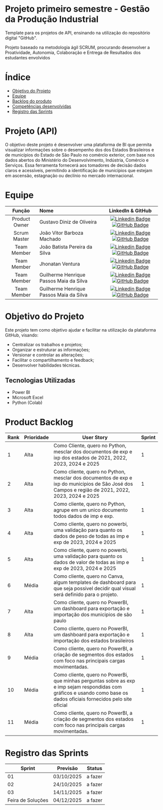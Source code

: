 # Projeto primeiro semestre - Gestão da Produção Industrial 

Template para os projetos de API, ensinando na utilização do repositório digital "GitHub". 

Projeto baseado na metodologia ágil SCRUM, procurando desenvolver a Proatividade, Autonomia, Colaboração e Entrega de Resultados dos estudantes envolvidos

# Índice
* [Objetivo do Projeto](#objetivo-do-projeto)
* [Equipe](#Equipe)
* [Backlog do produto](#Product-Backlog)
* [Competências desenvolvidas](#competências-desenvolvidas)
* [Registro das Sprints](#Registro-das-Sprints)


# Projeto (API) 
O objetivo deste projeto é desenvolver uma plataforma de BI que permita visualizar informações sobre o desempenho dos dos Estados Brasileiros e de municípios do Estado de São Paulo no comércio exterior, com base nos dados abertos do Ministério do Desenvolvimento, Indústria, Comércio e Serviços. Essa ferramenta fornecerá aos tomadores de decisão dados claros e acessíveis, permitindo a identificação de municípios que estejam em ascensão, estagnação ou declínio no mercado internacional. 

# Equipe
|    Função     | Nome                                  |                                                                                                                                                      LinkedIn & GitHub                                                                                                                                                      |
| :-----------: | :------------------------------------ | :-------------------------------------------------------------------------------------------------------------------------------------------------------------------------------------------------------------------------------------------------------------------------------------------------------------------------: |
| Product Owner |   Gustavo Diniz de Oliveira   |     [![Linkedin Badge](https://img.shields.io/badge/Linkedin-blue?style=flat-square&logo=Linkedin&logoColor=white)](https://www.linkedin.com/in/gustavo-diniz-de-oliveira-172554260?) [![GitHub Badge](https://img.shields.io/badge/GitHub-111217?style=flat-square&logo=github&logoColor=white)](https://github.com/XZ717)              |
| Scrum Master  | João Vitor Barboza Machado  |      [![Linkedin Badge](https://img.shields.io/badge/Linkedin-blue?style=flat-square&logo=Linkedin&logoColor=white)](https://www.linkedin.com/in/jo%C3%A3o-ricardo-rodrigues-ara%C3%BAjo-705560149?utm_source=share&utm_campaign=share_via&utm_content=profile&utm_medium=android_app) [![GitHub Badge](https://img.shields.io/badge/GitHub-111217?style=flat-square&logo=github&logoColor=white)](https://github.com/trabalhofatec2025)     |
| Team Member   | João Batista Pereira da Silva  |         [![Linkedin Badge](https://img.shields.io/badge/Linkedin-blue?style=flat-square&logo=Linkedin&logoColor=white)](https://www.linkedin.com/in/jo%C3%A3o-pereira-da-silva-990ba6248?utm_source=share&utm_campaign=share_via&utm_content=profile&utm_medium=ios_app) [![GitHub Badge](https://img.shields.io/badge/GitHub-111217?style=flat-square&logo=github&logoColor=white)](https://github.com/JaoPereira292)        |
|  Team Member  | Jhonatan Ventura  |         [![Linkedin Badge](https://img.shields.io/badge/Linkedin-blue?style=flat-square&logo=Linkedin&logoColor=white)](https://www.linkedin.com/in/jhonatan-ventura-867433379?) [![GitHub Badge](https://img.shields.io/badge/GitHub-111217?style=flat-square&logo=github&logoColor=white)](https://github.com/Jhonatanventura1709)        |
|  Team Member  | Guilherme Henrique Passos Maia da Silva   |   [![Linkedin Badge](https://img.shields.io/badge/Linkedin-blue?style=flat-square&logo=Linkedin&logoColor=white)](https://www.linkedin.com/in/guilherme-henrique-silva-a19b87208?) [![GitHub Badge](https://img.shields.io/badge/GitHub-111217?style=flat-square&logo=github&logoColor=white)](https://github.com/Guipass0s)   |
|  Team Member  | Guilherme Henrique Passos Maia da Silva   |   [![Linkedin Badge](https://img.shields.io/badge/Linkedin-blue?style=flat-square&logo=Linkedin&logoColor=white)](https://www.linkedin.com/in/guilherme-henrique-silva-a19b87208?) [![GitHub Badge](https://img.shields.io/badge/GitHub-111217?style=flat-square&logo=github&logoColor=white)](https://github.com/Guipass0s)   |
  


# Objetivo do Projeto
Este projeto tem como objetivo ajudar e facilitar na utilização da plataforma GitHub, visando:
* Centralizar os trabalhos e projetos;
* Organizar e estruturar as informações;
* Versionar e controlar as alterações;
* Facilitar o compartilhamento e feedback;
* Desenvolver habilidades técnicas.


## Tecnologias Utilizadas

* Power BI
* Microsoft Excel
* Python (Colab)



# Product Backlog

| Rank | Prioridade | User Story                                                                                                                                              | Sprint |
|------|------------|---------------------------------------------------------------------------------------------------------------------------------------------------------|--------|
| 1    | Alta       | Como Cliente, quero no Python, mesclar dos documentos de exp e ixp dos estados de 2021, 2022, 2023, 2024 e 2025                                                    | 1      |
| 2    | Alta       | Como cliente, quero no Python, mesclar dos documentos de exp e ixp do municipios de São José dos Campos e região de 2021, 2022, 2023, 2024 e 2025                                    | 1      |
| 3    | Alta       | Como cliente, quero no Python, agrupe em um unico documento todos dados de imp e exp.                                                                  | 1      |
| 4    | Alta       | Como cliente, quero no powerbi, uma validação para quanto os dados de peso de todas as imp e exp de 2023, 2024 e 2025                                  | 1      |
| 5    | Alta       | Como cliente, quero no powerbi, uma validação para quanto os dados de valor de todas as imp e exp de 2023, 2024 e 2025                                 | 1      |
| 6    | Média      | Como cliente, quero no Canva, algum templates de dashboard para que seja possivel decidir qual visual será definido para o projeto.                  | 1      |
| 7    | Alta       | Como cliente, quero no PowerBI, um dashboard para exportação e importação dos municipios de são paulo                                                  | 1      |
| 8    | Alta       | Como cliente, quero no PowerBI, um dashboard para exportação e importação dos estados brasileiros                                                      | 1      |
| 9    | Média      | Como cliente, quero no PowerBI, a criação de segmentos dos estados com foco nas principais cargas movimentadas.                                        | 1      |
| 10   | Média      | Como cliente, quero no PowerBi, que minhas perguntas sobre as exp e imp sejam respondidas com gráficos e usando como base os dados oficiais fornecidos pelo site oficial| 1      |
| 11   | Média      | Como cliente, quero no PowerBI, a criação de segmentos dos estados com foco nas principais cargas movimentadas.                                        | 1      |





  
# Registro das Sprints

| Sprint            | Previsão   | Status   
|-------------------|------------|----------|
| 01                | 03/10/2025 | a fazer  | 
| 02                | 24/10/2025 | a fazer  |
| 03                | 14/11/2025 | a fazer  |
| Feira de Soluções | 04/12/2025 | a fazer  |

